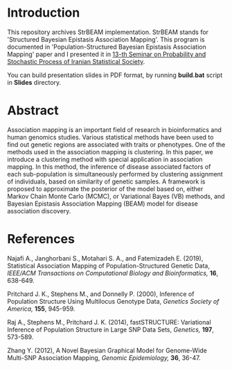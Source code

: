 
 Introduction
==============

This repository archives StrBEAM implementation. StrBEAM stands for 'Structured
Bayesian Epistasis Association Mapping'. This program is documented in
'Population-Structured Bayesian Epistasis Association Mapping' paper and I
presented it in [13-th Seminar on Probability and Stochastic Process of Iranian
Statistical Society](http://spsp13.hsu.ac.ir/).


You can build presentation slides in PDF format, by running __build.bat__ script
in __Slides__ directory.



 Abstract
==========

Association mapping is an important field of research in bioinformatics and
human genomics studies. Various statistical methods have been used to find out
genetic regions are associated with traits or phenotypes. One of the methods
used in the association mapping is clustering. In this paper, we introduce a
clustering method with special application in association mapping. In this
method, the inference of disease associated factors of each sub-population is
simultaneously performed by clustering assignment of individuals, based on
similarity of genetic samples. A framework is proposed to approximate the
posterior of the model based on, either Markov Chain Monte Carlo (MCMC), or
Variational Bayes (VB) methods, and Bayesian Epistasis Association Mapping
(BEAM) model for disease association discovery.



 References
============

Najafi A., Janghorbani S., Motahari S. A., and Fatemizadeh E. (2019), Statistical Association Mapping of Population-Structured Genetic Data, _IEEE/ACM Transactions on Computational Biology and Bioinformatics,_ __16__, 638-649.

Pritchard J.  K., Stephens M., and Donnelly P. (2000), Inference of Population Structure Using Multilocus Genotype Data, _Genetics Society of America,_ __155__, 945-959.

Raj A., Stephens M., Pritchard J. K. (2014), fastSTRUCTURE: Variational Inference of Population Structure in Large SNP Data Sets, _Genetics,_ __197__, 573-589.

Zhang Y. (2012), A Novel Bayesian Graphical Model for Genome-Wide Multi-SNP Association Mapping, _Genomic Epidemiology,_ __36__, 36-47.


